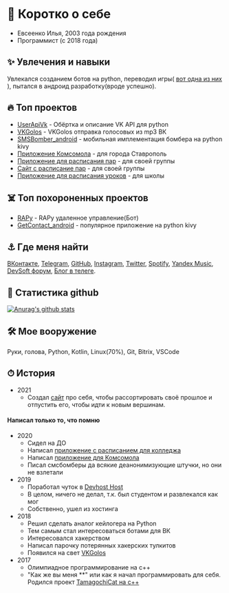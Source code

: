 # 🧑 Коротко о себе
- Евсеенко Илья, 2003 года рождения  
- Программист (с 2018 года)   

## ✨ Увлечения и навыки
Увлекался созданием ботов на python, переводил игры( [вот одна из них](https://github.com/LencoDigitexer/and-yet-it-hurt) ), пытался в андроид разработку(вроде успешно).

## 🔥 Топ проектов
- [UserApiVk](https://github.com/LencoDigitexer/UserApiVk) - Обёртка и описание VK API для python
- [VKGolos](https://github.com/LencoDigitexer/VKGolos) - VKGolos отправка голосовых из mp3 ВК
- [SMSBomber_android](https://github.com/LencoDigitexer/SMSBomber_android) - мобильная имплементация бомбера на python kivy
- [Приложение Комсомола](https://melkosoftcom.github.io/ksm26/) - для города Ставрополь
- [Приложение для расписания пар](https://melkosoftcom.github.io/ip193/) - для своей группы
- [Сайт с расписание пар](https://melkosoftcom.github.io/rasp/ip193/) - для своей группы
- [Приложение для расписания уроков](https://melkosoftcom.github.io/sch14/) - для школы


## ☠️ Топ похороненных проектов
- [RAPy](https://github.com/LencoDigitexer/RAPy) - RAPy удаленное управление(Бот)
- [GetContact_android](https://github.com/LencoDigitexer/GetContact_android) - популярное приложение на python kivy

## ⚓️ Где меня найти
[ВКонтакте](https://vk.com/id510166866), [Telegram](https://t.me/lencodigitexer), [GitHub](https://github.com/lencodigitexer/), [Instagram](https://www.instagram.com/protivogaser/), [Twitter](https://twitter.com/lencodigitexer), [Spotify](https://open.spotify.com/user/ok485jhjpy13vkujsfp4afp0m), [Yandex Music](https://music.yandex.ru/users/xaker.anonim/playlists), [DevSoft форум](https://devsoft.club/ledi/), [Блог в телеге](https://t.me/lencodigitexer_channel).

## 🚩 Статистика github
[![Anurag's github stats](https://github-readme-stats.vercel.app/api?username=lencodigitexer&count_private=true&show_icons=true&theme=light)](https://github.com/anuraghazra/github-readme-stats)

## 🛠 Мое вооружение
Руки, голова, Python, Kotlin, Linux(70%), Git, Bitrix, VSCode

## ⏱ История
- 2021
  - Создал [сайт](https://lencodigitexer.tk) про себя, чтобы рассортировать своё прошлое и отпустить его, чтобы идти к новым вершинам.
 
#### Написал только то, что помню
- 2020
  - Сидел на ДО
  - Написал [приложение с расписанием для колледжа](https://melkosoftcom.github.io/ip193/)
  - Написал [приложение для Комсомола](https://melkosoftcom.github.io/ksm26/)
  - Писал смсбомберы да всякие деанонимизующие штучки, но они не взлетали
- 2019
  - Поработал чуток в [Devhost Host](https://host.devsoft.club/)
  - В целом, ничего не делал, т.к. был студентом и развлекался как мог
  - Собственно, ушел из хостинга
- 2018
  - Решил сделать аналог кейлогера на Python
  - Тем самым стал интересоваться ботами для ВК
  - Интересовался хакерством
  - Написал парочку потерянных хакерских тулкитов
  - Появился на свет [VKGolos](https://github.com/LencoDigitexer/VKGolos)
- 2017
  - Олимпиадное программирование на c++
  - "Как же вы меня **" или как я начал программировать для себя. Родился проект [TamagochiCat на c++](https://github.com/LencoDigitexer/TamagochiCat)

